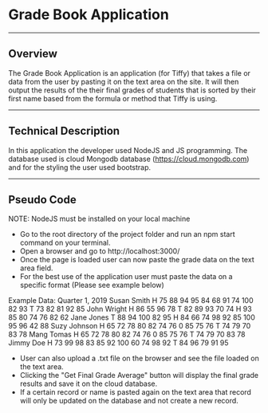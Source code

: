# Grade Book Application
-------------
Overview
-------------

The Grade Book Application is an application (for Tiffy) that takes a file or data from the user by pasting it on the text area on the site. It will then output the results of the their final grades of students that is sorted by their first name based from the formula or method that Tiffy is using.

---------------------
Technical Description
---------------------

In this application the developer used NodeJS and JS programming. The database used is cloud Mongodb database (https://cloud.mongodb.com) and for the styling the user used bootstrap.

--------------
Pseudo Code
--------------

NOTE: NodeJS must be installed on your local machine

- Go to the root directory of the project folder and run an npm start command on your terminal.
- Open a browser and go to http://localhost:3000/
- Once the page is loaded user can now paste the grade data on the text area field.
- For the best use of the application user must paste the data on a specific format (Please see example below)

Example Data:
Quarter 1, 2019
Susan Smith H 75 88 94 95 84 68 91 74 100 82 93 T 73 82 81 92 85
John Wright H 86 55 96 78 T 82 89 93 70 74 H 93 85 80 74 76 82 62
Jane Jones T 88 94 100 82 95 H 84 66 74 98 92 85 100 95 96 42 88
Suzy Johnson H 65 72 78 80 82 74 76 0 85 75 76 T 74 79 70 83 78
Mang Tomas H 65 72 78 80 82 74 76 0 85 75 76 T 74 79 70 83 78
Jimmy Doe H 73 99 98 83 85 92 100 60 74 98 92 T 84 96 79 91 95

- User can also upload a .txt file on the browser and see the file loaded on the text area.
- Clicking the "Get Final Grade Average" button will display the final grade results and save it on the cloud database.
- If a certain record or name is pasted again on the text area that record will only be updated on the database and not create a new record.
